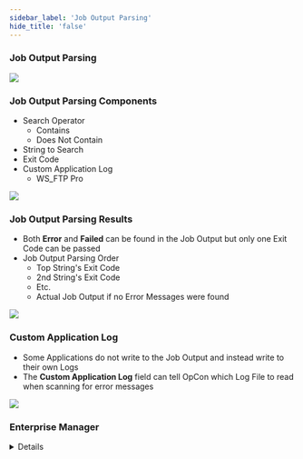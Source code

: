 ```yaml
---
sidebar_label: 'Job Output Parsing'
hide_title: 'false'
---
```


### Job Output Parsing

![](../static/imgadvanced/job_outputparsing_sm.png)

### Job Output Parsing Components

* Search Operator
    * Contains
    * Does Not Contain
* String to Search
* Exit Code
* Custom Application Log
    * WS_FTP Pro

![](../static/imgadvanced/joboutputparsing_contains_sm.png)  

### Job Output Parsing Results 

* Both **Error** and **Failed** can be found in the Job Output but only one Exit Code can be passed
* Job Output Parsing Order
    * Top String's Exit Code
    * 2nd String's Exit Code
    * Etc.
    * Actual Job Output if no Error Messages were found

![](../static/imgadvanced/joboutputparsingresults.png)

### Custom Application Log

* Some Applications do not write to the Job Output and instead write to their own Logs
* The **Custom Application Log** field can tell OpCon which Log File to read when scanning for error messages

![](../static/imgadvanced/joboutput_custom_log_sm.png)

### Enterprise Manager

<details>  

![](../static/imgadvanced/JobOutputParsingMainScreen.png)

---

#### Job Output Parsing Components

* Search Operator
    * Contains
    * Does Not Contain
* String to Search
* Exit Code
* Custom Application Log
    * WS_FTP Pro

![](../static/imgadvanced/Contains.png)

#### Job Output Parsing Results 

* Both **Error** and **Failed** can be found in the Job Output but only one Exit Code can be passed
* Job Output Parsing Order
    * Top String's Exit Code
    * 2nd String's Exit Code
    * Etc.
    * Actual Job Output if no Error Messages were found

![](../static/imgadvanced/ParsingResults.png)

#### Custom Application Log

* Some Applications do not write to the Job Output and instead write to their own Logs
* The **Custom Application Log** field can tell OpCon which Log File to read when scanning for error messages

![](../static/imgadvanced/CustomLog.png)

</details>
